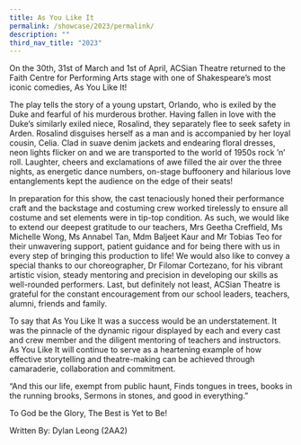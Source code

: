 ```yaml
---
title: As You Like It
permalink: /showcase/2023/permalink/
description: ""
third_nav_title: "2023"
---
```

On the 30th, 31st of March and 1st of April, ACSian Theatre returned to the Faith Centre for Performing Arts stage with one of Shakespeare’s most iconic comedies, As You Like It! 

The play tells the story of a young upstart, Orlando, who is exiled by the Duke and fearful of his murderous brother. Having fallen in love with the Duke’s similarly exiled niece, Rosalind, they separately flee to seek safety in Arden. Rosalind disguises herself as a man and is accompanied by her loyal cousin, Celia. Clad in suave denim jackets and endearing floral dresses, neon lights flicker on and we are transported to the world of 1950s rock ’n’ roll. Laughter, cheers and exclamations of awe filled the air over the three nights, as energetic dance numbers, on-stage buffoonery and hilarious love entanglements kept the audience on the edge of their seats! 

In preparation for this show, the cast tenaciously honed their performance craft and the backstage and costuming crew worked tirelessly to ensure all costume and set elements were in tip-top condition. As such, we would like to extend our deepest gratitude to our teachers, Mrs Geetha Creffield, Ms Michelle Wong, Ms Annabel Tan, Mdm Baljeet Kaur and Mr Tobias Teo for their unwavering support, patient guidance and for being there with us in every step of bringing this production to life! We would also like to convey a special thanks to our choreographer, Dr Filomar Cortezano, for his vibrant artistic vision, steady mentoring and precision in developing our skills as well-rounded performers. Last, but definitely not least, ACSian Theatre is grateful for the constant encouragement from our school leaders, teachers, alumni, friends and family.

To say that As You Like It was a success would be an understatement. It was the pinnacle of the dynamic rigour displayed by each and every cast and crew member and the diligent mentoring of teachers and instructors. As You Like It will continue to serve as a heartening example of how effective storytelling and theatre-making can be achieved through camaraderie, collaboration and commitment. 

“And this our life, exempt from public haunt, 
Finds tongues in trees, books in the running brooks,
Sermons in stones, and good in everything.”

To God be the Glory, The Best is Yet to Be! 

Written By: 
Dylan Leong (2AA2)


